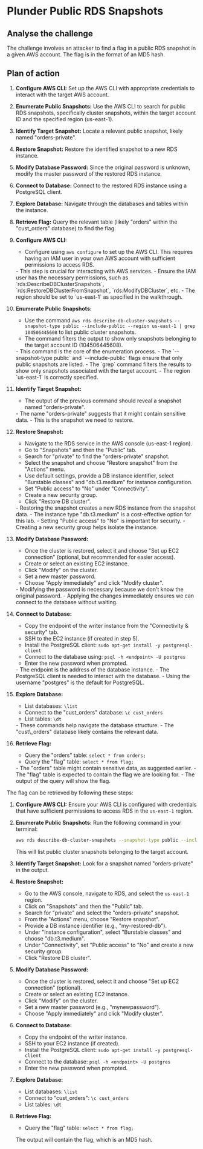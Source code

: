 # Plunder Public RDS Snapshots
## Analyse the challenge


The challenge involves an attacker to find a flag in a public RDS snapshot in a given AWS account. The flag is in the format of an MD5 hash.

## Plan of action

1. **Configure AWS CLI:** Set up the AWS CLI with appropriate credentials to interact with the target AWS account.
2. **Enumerate Public Snapshots:** Use the AWS CLI to search for public RDS snapshots, specifically cluster snapshots, within the target account ID and the specified region (us-east-1).
3. **Identify Target Snapshot:** Locate a relevant public snapshot, likely named "orders-private".
4. **Restore Snapshot:** Restore the identified snapshot to a new RDS instance.
5. **Modify Database Password:** Since the original password is unknown, modify the master password of the restored RDS instance.
6. **Connect to Database:** Connect to the restored RDS instance using a PostgreSQL client.
7. **Explore Database:** Navigate through the databases and tables within the instance.
8. **Retrieve Flag:** Query the relevant table (likely "orders" within the "cust\_orders" database) to find the flag.



1. **Configure AWS CLI:**

    -   Configure using `aws configure` to set up the AWS CLI. This requires having an IAM user in your own AWS account with sufficient permissions to access RDS.

    <reflection>
    -   This step is crucial for interacting with AWS services.
    -   Ensure the IAM user has the necessary permissions, such as `rds:DescribeDBClusterSnapshots`, `rds:RestoreDBClusterFromSnapshot`, `rds:ModifyDBCluster`, etc.
    -   The region should be set to `us-east-1` as specified in the walkthrough.
    </reflection>

2. **Enumerate Public Snapshots:**

    -   Use the command `aws rds describe-db-cluster-snapshots --snapshot-type public --include-public --region us-east-1 | grep 104506445608` to list public cluster snapshots.
    -   The command filters the output to show only snapshots belonging to the target account ID (104506445608).

    <reflection>
    -   This command is the core of the enumeration process.
    -   The `--snapshot-type public` and `--include-public` flags ensure that only public snapshots are listed.
    -   The `grep` command filters the results to show only snapshots associated with the target account.
    -   The region `us-east-1` is correctly specified.
    </reflection>

3. **Identify Target Snapshot:**

    -   The output of the previous command should reveal a snapshot named "orders-private".

    <reflection>
    -   The name "orders-private" suggests that it might contain sensitive data.
    -   This is the snapshot we need to restore.
    </reflection>

4. **Restore Snapshot:**

    -   Navigate to the RDS service in the AWS console (us-east-1 region).
    -   Go to "Snapshots" and then the "Public" tab.
    -   Search for "private" to find the "orders-private" snapshot.
    -   Select the snapshot and choose "Restore snapshot" from the "Actions" menu.
    -   Use default settings, provide a DB instance identifier, select "Burstable classes" and "db.t3.medium" for instance configuration.
    -   Set "Public access" to "No" under "Connectivity".
    -   Create a new security group.
    -   Click "Restore DB cluster".

    <reflection>
    -   Restoring the snapshot creates a new RDS instance from the snapshot data.
    -   The instance type "db.t3.medium" is a cost-effective option for this lab.
    -   Setting "Public access" to "No" is important for security.
    -   Creating a new security group helps isolate the instance.
    </reflection>

5. **Modify Database Password:**

    -   Once the cluster is restored, select it and choose "Set up EC2 connection" (optional, but recommended for easier access).
    -   Create or select an existing EC2 instance.
    -   Click "Modify" on the cluster.
    -   Set a new master password.
    -   Choose "Apply immediately" and click "Modify cluster".

    <reflection>
    -   Modifying the password is necessary because we don't know the original password.
    -   Applying the changes immediately ensures we can connect to the database without waiting.
    </reflection>

6. **Connect to Database:**

    -   Copy the endpoint of the writer instance from the "Connectivity & security" tab.
    -   SSH to the EC2 instance (if created in step 5).
    -   Install the PostgreSQL client: `sudo apt-get install -y postgresql-client`
    -   Connect to the database using: `psql -h <endpoint> -U postgres`
    -   Enter the new password when prompted.

    <reflection>
    -   The endpoint is the address of the database instance.
    -   The PostgreSQL client is needed to interact with the database.
    -   Using the username "postgres" is the default for PostgreSQL.
    </reflection>

7. **Explore Database:**

    -   List databases: `\list`
    -   Connect to the "cust\_orders" database: `\c cust_orders`
    -   List tables: `\dt`

    <reflection>
    -   These commands help navigate the database structure.
    -   The "cust\_orders" database likely contains the relevant data.
    </reflection>

8. **Retrieve Flag:**

    -   Query the "orders" table: `select * from orders;`
    -   Query the "flag" table: `select * from flag;`

    <reflection>
    -   The "orders" table might contain sensitive data, as suggested earlier.
    -   The "flag" table is expected to contain the flag we are looking for.
    -   The output of the query will show the flag.
    </reflection>

<output>
The flag can be retrieved by following these steps:

1. **Configure AWS CLI:** Ensure your AWS CLI is configured with credentials that have sufficient permissions to access RDS in the `us-east-1` region.
2. **Enumerate Public Snapshots:** Run the following command in your terminal:

    ```bash
    aws rds describe-db-cluster-snapshots --snapshot-type public --include-public --region us-east-1 | grep 104506445608
    ```

    This will list public cluster snapshots belonging to the target account.
3. **Identify Target Snapshot:** Look for a snapshot named "orders-private" in the output.
4. **Restore Snapshot:**

    -   Go to the AWS console, navigate to RDS, and select the `us-east-1` region.
    -   Click on "Snapshots" and then the "Public" tab.
    -   Search for "private" and select the "orders-private" snapshot.
    -   From the "Actions" menu, choose "Restore snapshot".
    -   Provide a DB instance identifier (e.g., "my-restored-db").
    -   Under "Instance configuration", select "Burstable classes" and choose "db.t3.medium".
    -   Under "Connectivity", set "Public access" to "No" and create a new security group.
    -   Click "Restore DB cluster".
5. **Modify Database Password:**

    -   Once the cluster is restored, select it and choose "Set up EC2 connection" (optional).
    -   Create or select an existing EC2 instance.
    -   Click "Modify" on the cluster.
    -   Set a new master password (e.g., "mynewpassword").
    -   Choose "Apply immediately" and click "Modify cluster".
6. **Connect to Database:**

    -   Copy the endpoint of the writer instance.
    -   SSH to your EC2 instance (if created).
    -   Install the PostgreSQL client: `sudo apt-get install -y postgresql-client`
    -   Connect to the database: `psql -h <endpoint> -U postgres`
    -   Enter the new password when prompted.
7. **Explore Database:**

    -   List databases: `\list`
    -   Connect to "cust\_orders": `\c cust_orders`
    -   List tables: `\dt`
8. **Retrieve Flag:**

    -   Query the "flag" table: `select * from flag;`

    The output will contain the flag, which is an MD5 hash.
</output>
